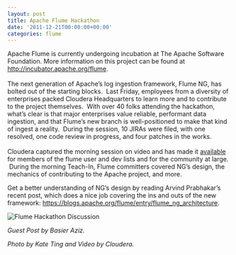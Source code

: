 ```yaml
---
layout: post
title: Apache Flume Hackathon
date: '2011-12-21T00:00:00+00:00'
categories: flume
---
```

<div>Apache Flume is currently undergoing incubation at The Apache Software Foundation. More information on this project can be found at <a href="http://incubator.apache.org/flume" title="Apache Flume">http://incubator.apache.org/flume</a>.</div> 
  <div><br /></div> 
  <div>The next generation of Apache’s log ingestion framework, Flume NG, has bolted out of the starting blocks. &nbsp;Last Friday, employees from a diversity of enterprises packed Cloudera Headquarters to learn more and to contribute to the project themselves. &nbsp;With over 40 folks attending the hackathon, what’s clear is that major enterprises value reliable, performant data ingestion, and that Flume’s new branch is well-positioned to make that kind of ingest a reality. &nbsp;During the session, 10 JIRAs were filed, with one resolved, one code review in progress, and four patches in the works. &nbsp;</div> 
  <div><br /></div> 
  <div>Cloudera captured the morning session on video and has made it <a href="http://vimeo.com/34003767" title="Video of Apache Flume Hackathon">available</a> for members of the flume user and dev lists and for the community at large. &nbsp;During the morning Teach-In, Flume committers covered NG’s design, the mechanics of contributing to the Apache project, and more. &nbsp;</div> 
  <div> 
    <p>Get a better understanding of NG’s design by reading Arvind Prabhakar’s recent post, which does a nice job covering the ins and outs of the new framework: <a href="https://blogs.apache.org/flume/entry/flume_ng_architecture" title="Architecture of Flume NG">https://blogs.apache.org/flume/entry/flume_ng_architecture</a>.</p> 
    <p><img src="http://i.imgur.com/5BC1f.jpg" alt="Flume Hackathon Discussion" /></p> 
    <p><i>Guest Post by Basier Aziz.</i></p> 
    <p><i>Photo by Kate Ting and Video by Cloudera.</i> </p> 
    <p> </p> 
    <p> </p> 
  </div>
